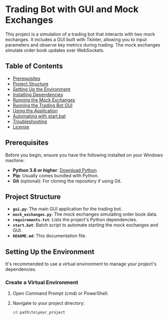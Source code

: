 # Trading Bot with GUI and Mock Exchanges

This project is a simulation of a trading bot that interacts with two mock exchanges. It includes a GUI built with Tkinter, allowing you to input parameters and observe key metrics during trading. The mock exchanges simulate order book updates over WebSockets.

## Table of Contents

- [Prerequisites](#prerequisites)
- [Project Structure](#project-structure)
- [Setting Up the Environment](#setting-up-the-environment)
- [Installing Dependencies](#installing-dependencies)
- [Running the Mock Exchanges](#running-the-mock-exchanges)
- [Running the Trading Bot GUI](#running-the-trading-bot-gui)
- [Using the Application](#using-the-application)
- [Automating with start.bat](#automating-with-startbat)
- [Troubleshooting](#troubleshooting)
- [License](#license)

## Prerequisites

Before you begin, ensure you have the following installed on your Windows machine:

- **Python 3.8 or higher**: [Download Python](https://www.python.org/downloads/windows/)
- **Pip**: Usually comes bundled with Python.
- **Git** (optional): For cloning the repository if using Git.

## Project Structure

- **`gui.py`**: The main GUI application for the trading bot.
- **`mock_exchanges.py`**: The mock exchanges simulating order book data.
- **`requirements.txt`**: Lists the project's Python dependencies.
- **`start.bat`**: Batch script to automate starting the mock exchanges and GUI.
- **`README.md`**: This documentation file.

## Setting Up the Environment

It's recommended to use a virtual environment to manage your project's dependencies.

### Create a Virtual Environment

1. Open Command Prompt (cmd) or PowerShell.
2. Navigate to your project directory:

   ```cmd
   cd path\to\your_project
